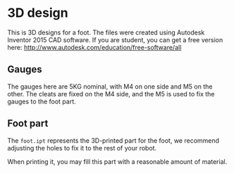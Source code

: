 # 3D design

This is 3D designs for a foot. The files were created using Autodesk Inventor
2015 CAD software. If you are student, you can get a free version here:
http://www.autodesk.com/education/free-software/all

## Gauges

The gauges here are 5KG nominal, with M4 on one side and M5 on the other. The
cleats are fixed on the M4 side, and the M5 is used to fix the gauges to the foot
part.

## Foot part

The `foot.ipt` represents the 3D-printed part for the foot, we recommend adjusting
the holes to fix it to the rest of your robot.

When printing it, you may fill this part with a reasonable amount of material.
